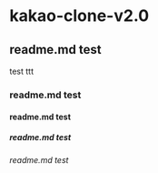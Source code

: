 # kakao-clone-v2.0

## readme.md test

test
ttt

### readme.md test

#### readme.md test

##### readme.md test

###### readme.md test
